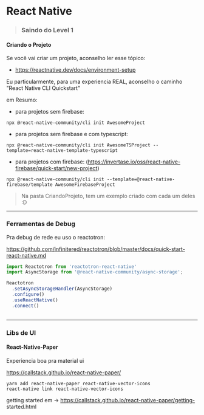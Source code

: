# React Native
>### Saindo do Level 1


#### Criando o Projeto

Se você vai criar um projeto, aconselho ler esse tópico:
 - https://reactnative.dev/docs/environment-setup 

Eu particularmente, para uma experiencia REAL, aconselho o caminho "React Native CLI Quickstart"

em Resumo:

* para projetos sem firebase: 
```
npx @react-native-community/cli init AwesomeProject
```

* para projetos sem firebase e com typescript:  
```
npx @react-native-community/cli init AwesomeTSProject --template=react-native-template-typescript
```

* para projetos com firebase:
(https://invertase.io/oss/react-native-firebase/quick-start/new-project)

```
npx @react-native-community/cli init --template=@react-native-firebase/template AwesomeFirebaseProject
```


> Na pasta CriandoProjeto, tem um exemplo criado com cada um deles :D

---
### Ferramentas de Debug

Pra debug de rede eu uso o reactotron:

https://github.com/infinitered/reactotron/blob/master/docs/quick-start-react-native.md


```js
import Reactotron from 'reactotron-react-native'
import AsyncStorage from '@react-native-community/async-storage';

Reactotron
  .setAsyncStorageHandler(AsyncStorage) 
  .configure()  
  .useReactNative()  
  .connect()  
  
```



---
### Libs de UI


#### React-Native-Paper

Experiencia boa pra material ui 

https://callstack.github.io/react-native-paper/

```
yarn add react-native-paper react-native-vector-icons
react-native link react-native-vector-icons
```
getting started em -> https://callstack.github.io/react-native-paper/getting- started.html
